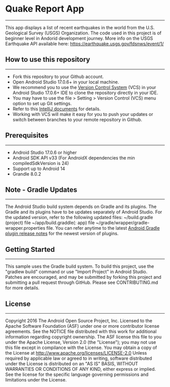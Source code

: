 # Quake Report App
___
This app displays a list of recent earthquakes in the world from the U.S. Geological Survey (USGS) Organization.
The code used in this project is of beginner level in Andorid development journey.
More info on the USGS Earthquake API available here: https://earthquake.usgs.gov/fdsnws/event/1/
## How to use this repository
___
* Fork this repository to your Github account.
* Open Android Studio 17.0.6+ in your local machine.
* We recommend you to use the [Version Control System](https://developer.android.com/studio/intro#version_control_basics) (VCS) in your Android Studio 17.0.6+ IDE to clone the repository directly in your IDE.
* You may have to use the file > Setting > Version Control (VCS) menu option to set up Git settings.
* Refer to this [IntelliJ documents](https://www.jetbrains.com/help/idea/version-control-integration.html) for details.
* Working with VCS will make it easy for you to push your updates or switch between branches to your remote repository in Github.
## Prerequisites
___
* Android Studio 17.0.6 or higher
* Android SDK API v33 (For AndroidX dependencies the min compiledSdkVersion is 24)
* Support up to Android 14
* Grandle 8.0.2
## Note - Gradle Updates
___
The Android Studio build system depends on Gradle and its plugins. The Gradle and its plugins have to be updates separately of Android Studio. For the updated version, refer to the following updated files: ~/build.gradle (project) file ~/app/build.graddle(: app) file ~/gradle/wrapper/gradle-wrapper.properties file. You can refer anytime to the latest [Android Gradle plugin release notes](https://developer.android.com/build/releases/gradle-plugin) for the newest version of plugins.
## Getting Started
___
This sample uses the Gradle build system. To build this project, use the "gradlew build" command or use "Import Project" in Android Studio.
Patches are encouraged, and may be submitted by forking this project and submitting a pull request through GitHub. Please see CONTRIBUTING.md for more details.
## License
___
Copyright 2016 The Android Open Source Project, Inc.
Licensed to the Apache Software Foundation (ASF) under one or more contributor license agreements. See the NOTICE file distributed with this work for additional information regarding copyright ownership. The ASF license this file to you under the Apache License, Version 2.0 (the "License"); you may not use this file except in compilance with the License. You may obtain a copy of the License at
http://www.apache.org/licenses/LICENSE-2.0
Unless required by applicable law or agreed to in writing, software distributed under the License is distributed on an "AS IS" BASIS, WITHOUT WARRANTIES OR CONDITIONS OF ANY KIND, either express or implied. See the license for the specific language governing permissions and limitations under the License.